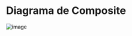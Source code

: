 # Diagrama de Composite
![image](https://github.com/user-attachments/assets/0183ef16-7f9d-4c20-8530-44032099ab10)
